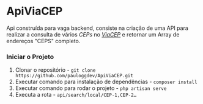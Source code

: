 # ApiViaCEP
Api construída para vaga backend, consiste na criação de uma API para realizar a consulta de vários *CEPs* no *[ViaCEP](https://viacep.com.br/)* e  retornar um Array de endereços "CEPS" completo.

### **Iniciar o Projeto**

1. Clonar o repositório - `git clone https://github.com/pauloggdev/ApiViaCEP.git`
2. Executar comando para instalação de dependências - `composer install`
3. Executar comando para rodar o projeto - `php artisan serve`
4. Executa a rota - `api/search/local/CEP-1,CEP-2…`
